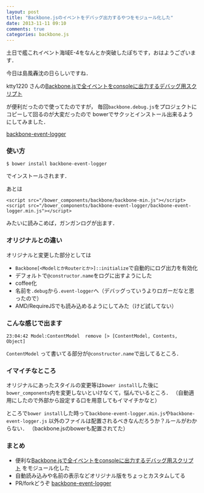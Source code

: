 ```yaml
---
layout: post
title: "Backbone.jsのイベントをデバッグ出力するやつをモジュール化した"
date: 2013-11-11 09:10
comments: true
categories: backbone.js
---
```


土日で艦これイベント海域E-4をなんとか突破したぽちです，おはようございます．

今日は島風轟沈の日らしいですね．

ktty1220 さんの[Backbone.jsで全イベントをconsoleに出力するデバッグ用スクリプト](http://qiita.com/ktty1220/items/f1bb5b4eb48839de8394)

が便利だったので使ってたのですが，
毎回`backbone.debug.js`をプロジェクトにコピーして回るのが大変だったので
bowerでサクッとインストール出来るようにしてみました．

[backbone-event-logger](https://github.com/pchw/backbone-event-logger)

### 使い方
```
$ bower install backbone-event-logger
```
でインストールされます．

あとは
```
<script src="/bower_components/backbone/backbone-min.js"></script>
<script src="/bower_components/backbone-event-logger/backbone-event-logger.min.js"></script>
```
みたいに読みこめば，ガンガンログが出ます．

### オリジナルとの違い

オリジナルと変更した部分としては

- `Backbone[<ModelとかRouterとか>]::initialize`で自動的にログ出力を有効化
- デフォルトで`@constructor.name`をログに出すようにした
- coffee化
- 名前を`.debug`から`.event-logger`へ（デバッグっていうよりロガーだなと思ったので）
- AMD/RequireJSでも読み込めるようにしてみた（けど試してない）


### こんな感じで出ます
```
23:04:42 Model:ContentModel  remove [> [ContentModel, Contents, Object]
```
`ContentModel` って書いてる部分が`@constructor.name`で出してるところ．

### イマイチなところ
オリジナルにあったスタイルの変更等は`bower install`した後に
`bower_components`内を変更しないといけなくて，悩んでいるところ．
（自動適用にしたので外部から設定する口を用意してもイマイチかなと）

ところで`bower install`した時って`backbone-event-logger.min.js`や`backbone-event-logger.js`
以外のファイルは配置されるべきなんだろうか？ルールがわからない．
（backbone.jsのbowerも配置されてた）

### まとめ

- 便利な[Backbone.jsで全イベントをconsoleに出力するデバッグ用スクリプト](http://qiita.com/ktty1220/items/f1bb5b4eb48839de8394) をモジュール化した
- 自動読み込みや名前の表示などオリジナル版をちょっとカスタムしてる
- PR/forkどうぞ [backbone-event-logger](https://github.com/pchw/backbone-event-logger)
